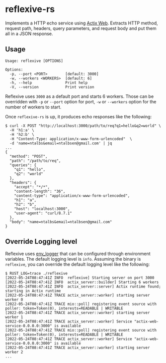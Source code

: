 # reflexive-rs

Implements a HTTP echo service using [Actix Web](https://actix.rs/). Extracts HTTP method, request path, headers, query parameters, and request body and put them all in a JSON response.

## Usage
```
Usage: reflexive [OPTIONS]

Options:
  -p, --port <PORT>        [default: 3000]
  -w, --workers <WORKERS>  [default: 6]
  -h, --help               Print help
  -V, --version            Print version
```

Reflexive uses `3000` as a default port and starts 6 workers. Those can be overridden with `-p` or `--port` option for port, `-w` or `--workers` option for the number of workers to start.

Once `reflexive-rs` is up, it produces echo responses like the following:

```
$ curl -X POST "http://localhost:3000/path/to/req?q1=hello&q2=world" \
  -H 'h1:a' \
  -H 'h2:b' \
  -H "Content-Type: application/x-www-form-urlencoded"  \
  -d 'name=ntalbs&email=ntalbsen@gmail.com' | jq
...
{
  "method": "POST",
  "path": "/path/to/req",
  "queries": {
    "q1": "hello",
    "q2": "world"
  },
  "headers": {
    "accept": "*/*",
    "content-length": "36",
    "content-type": "application/x-www-form-urlencoded",
    "h1": "a",
    "h2": "b",
    "host": "localhost:3000",
    "user-agent": "curl/8.7.1"
  },
  "body": "name=ntalbs&email=ntalbsen@gmail.com"
}
```

## Override Logging level
Reflexive uses [env_logger](https://docs.rs/env_logger/latest/env_logger/) that can be configured through environment variables. The default logging level is `info`. Assuming the binary is `reflexive`, you can override the default logging level like the following:

```
$ RUST_LOG=trace ./reflexive
[2022-05-24T08:47:41Z INFO  reflexive] Starting server on port 3000
[2022-05-24T08:47:41Z INFO  actix_server::builder] Starting 6 workers
[2022-05-24T08:47:41Z INFO  actix_server::server] Actix runtime found; starting in Actix runtime
[2022-05-24T08:47:41Z TRACE actix_server::worker] starting server worker 0
[2022-05-24T08:47:41Z TRACE mio::poll] registering event source with poller: token=Token(0), interests=READABLE | WRITABLE
[2022-05-24T08:47:41Z TRACE actix_server::worker] starting server worker 1
[2022-05-24T08:47:41Z TRACE actix_server::worker] Service "actix-web-service-0.0.0.0:3000" is available
[2022-05-24T08:47:41Z TRACE mio::poll] registering event source with poller: token=Token(0), interests=READABLE | WRITABLE
[2022-05-24T08:47:41Z TRACE actix_server::worker] Service "actix-web-service-0.0.0.0:3000" is available
[2022-05-24T08:47:41Z TRACE actix_server::worker] starting server worker 2
...
```
